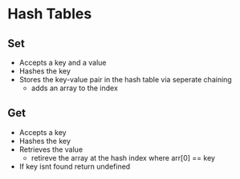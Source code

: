 # Hash Tables

## Set

- Accepts a key and a value
- Hashes the key
- Stores the key-value pair in the hash table via seperate chaining
  - adds an array to the index

## Get

- Accepts a key
- Hashes the key
- Retrieves the value
  - retireve the array at the hash index where arr[0] == key
- If key isnt found return undefined
